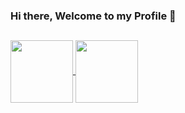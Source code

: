 ### Hi there, Welcome to my Profile 👋

##

<div>
  <a href="https://github.com/Pereira3">
  <img height="100em" align="center" src="https://github-readme-stats.vercel.app/api?username=pereira3&show_icons=true&theme=github_dark&include_all_commits=true&count_private=true&hide_rank=false"/>
  <img height="100em" align="center" src="https://github-readme-stats.vercel.app/api/top-langs/?username=pereira3&layout=compact&theme=github_dark&hide_title=true"/
</div>

##
